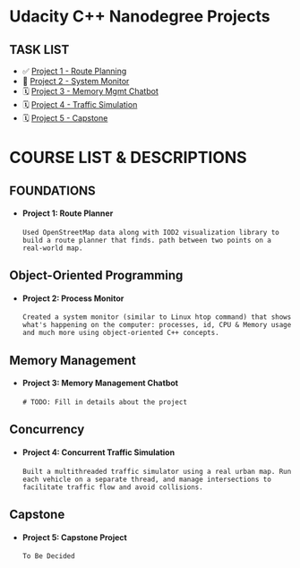 # Udacity C++ Nanodegree Projects

## TASK LIST
- ✅ [Project 1 - Route Planning](https://github.com/jkp09x/udacity-route_planning)
- 🚧 [Project 2 - System Monitor](https://github.com/jkp09x/udacity-system_monitor)
- 🗓 [Project 3 - Memory Mgmt Chatbot]()
- 🗓 [Project 4 - Traffic Simulation]()
- 🗓 [Project 5 - Capstone]()

# COURSE LIST & DESCRIPTIONS

## FOUNDATIONS
- #### Project 1: Route Planner
      Used OpenStreetMap data along with IOD2 visualization library to build a route planner that finds. path between two points on a real-world map.

## Object-Oriented Programming
- #### Project 2: Process Monitor
      Created a system monitor (similar to Linux htop command) that shows what's happening on the computer: processes, id, CPU & Memory usage and much more using object-oriented C++ concepts.

## Memory Management
- #### Project 3: Memory Management Chatbot
      # TODO: Fill in details about the project

## Concurrency
- #### Project 4: Concurrent Traffic Simulation
      Built a multithreaded traffic simulator using a real urban map. Run each vehicle on a separate thread, and manage intersections to facilitate traffic flow and avoid collisions.

## Capstone
- #### Project 5: Capstone Project
      To Be Decided


